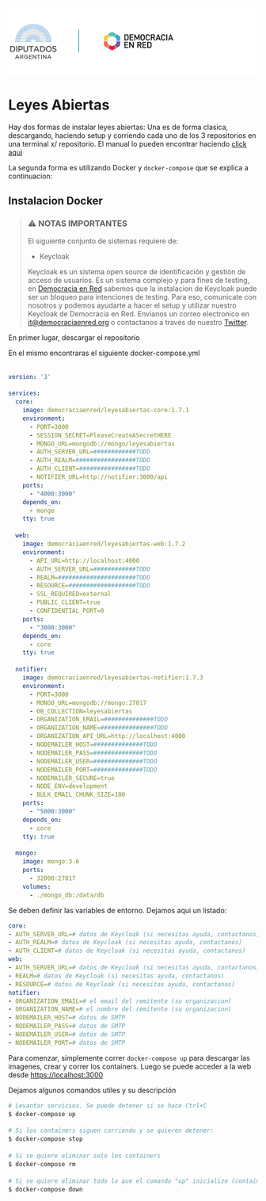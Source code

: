 ![Header](/header-doc.png)

# Leyes Abiertas 

Hay dos formas de instalar leyes abiertas: Una es de forma clasica, descargando, haciendo setup y corriendo cada uno de los 3 repositorios en una terminal x/ repositorio. El manual lo pueden encontrar haciendo [click aqui](/instalacion-clasica.md)

La segunda forma es utilizando Docker y `docker-compose` que se explica a continuacion:

## Instalacion Docker

> ### ⚠️ NOTAS IMPORTANTES
> 
> El siguiente conjunto de sistemas requiere de:
> - Keycloak
> 
> Keycloak es un sistema open source de identificación y gestión de acceso de usuarios. Es un sistema complejo y para fines de testing, en [Democracia en Red](https://democraciaenred.org) sabemos que la instalacion de Keycloak puede ser un bloqueo para intenciones de testing. Para eso, comunicate con nosotros y podemos ayudarte a hacer el setup y utilizar nuestro Keycloak de Democracia en Red. Envianos un correo electronico en [it@democraciaenred.org](mailto:it@democraciaenred.org) o contactanos a través de nuestro [Twitter](https://twitter.com/fundacionDER).

En primer lugar, descargar el repositorio

En el mismo encontraras el siguiente docker-compose.yml

```yaml

version: '3'

services:
  core:
    image: democraciaenred/leyesabiertas-core:1.7.1
    environment:
      - PORT=3000
      - SESSION_SECRET=PleaseCreateASecretHERE
      - MONGO_URL=mongodb://mongo/leyesabiertas
      - AUTH_SERVER_URL=############TODO
      - AUTH_REALM=#################TODO
      - AUTH_CLIENT=################TODO
      - NOTIFIER_URL=http://notifier:3000/api
    ports:
      - "4000:3000"
    depends_on:
      - mongo
    tty: true

  web:
    image: democraciaenred/leyesabiertas-web:1.7.2
    environment:
      - API_URL=http://localhost:4000
      - AUTH_SERVER_URL=############TODO
      - REALM=######################TODO
      - RESOURCE=###################TODO
      - SSL_REQUIRED=external
      - PUBLIC_CLIENT=true
      - CONFIDENTIAL_PORT=0
    ports:
      - "3000:3000"
    depends_on:
      - core
    tty: true

  notifier:
    image: democraciaenred/leyesabiertas-notifier:1.7.3
    environment:
      - PORT=3000
      - MONGO_URL=mongodb://mongo:27017
      - DB_COLLECTION=leyesabiertas
      - ORGANIZATION_EMAIL=##############TODO
      - ORGANIZATION_NAME=###############TODO
      - ORGANIZATION_API_URL=http://localhost:4000
      - NODEMAILER_HOST=##############TODO
      - NODEMAILER_PASS=##############TODO
      - NODEMAILER_USER=##############TODO
      - NODEMAILER_PORT=##############TODO
      - NODEMAILER_SECURE=true
      - NODE_ENV=development
      - BULK_EMAIL_CHUNK_SIZE=100
    ports:
      - "5000:3000"
    depends_on:
      - core
    tty: true

  mongo:
    image: mongo:3.6
    ports:
      - 32000:27017
    volumes:
      - ./mongo_db:/data/db
```

Se deben definir las variables de entorno. Dejamos aqui un listado:

```yaml
core:
- AUTH_SERVER_URL=# datos de Keycloak (si necesitas ayuda, contactanos)
- AUTH_REALM=# datos de Keycloak (si necesitas ayuda, contactanos)
- AUTH_CLIENT=# datos de Keycloak (si necesitas ayuda, contactanos)
web:
- AUTH_SERVER_URL=# datos de Keycloak (si necesitas ayuda, contactanos)
- REALM=# datos de Keycloak (si necesitas ayuda, contactanos)
- RESOURCE=# datos de Keycloak (si necesitas ayuda, contactanos)
notifier:
- ORGANIZATION_EMAIL=# el email del remitente (su organizacion)
- ORGANIZATION_NAME=# el nombre del remitente (su organizacion)
- NODEMAILER_HOST=# datos de SMTP
- NODEMAILER_PASS=# datos de SMTP
- NODEMAILER_USER=# datos de SMTP
- NODEMAILER_PORT=# datos de SMTP

```
Para comenzar, simplemente correr `docker-compose up` para descargar las imagenes, crear y correr los containers. Luego se puede acceder a la web desde [https://localhost:3000](https://localhost:3000)


Dejamos algunos comandos utiles y su descripción

```bash
# Levantar servicios. Se puede detener si se hace Ctrl+C
$ docker-compose up

# Si los containers siguen corriendo y se quieren detener:
$ docker-compose stop

# Si se quiere eliminar solo los containers
$ docker-compose rm

# Si se quiere eliminar todo lo que el comando "up" inicializo (containers, volumenes, imagenes, etc)
$ docker-compose down
```
